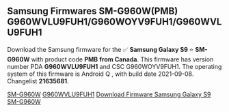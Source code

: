 <h2>Samsung Firmwares SM-G960W(PMB) G960WVLU9FUH1/G960WOYV9FUH1/G960WVLU9FUH1</h2>
Download the Samsung firmware for the ✅ <strong>Samsung Galaxy S9 </strong> ⭐ <strong>SM-G960W</strong> with product code <strong>PMB</strong> <strong> from Canada</strong>. This firmware has version number PDA <strong>G960WVLU9FUH1</strong> and CSC G960WOYV9FUH1. The operating system of this firmware is Android Q , with build date 2021-09-08. Changelist <strong>21635681</strong>.


[SM-G960W](https://samfirm.shop/samsung/model/SM-G960W)
[G960WVLU9FUH1](https://samfirm.shop/samsung/pda/G960WVLU9FUH1)
[Download Firmware Samsung Galaxy S9 SM-G960W](https://samfirm.shop/samsung/firmware/454106)
